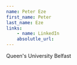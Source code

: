 ```yaml
---
name: Peter Eze
first_name: Peter
last_name: Eze
links:
	- name: LinkedIn
	absolutle_url:
---
```

Queen's University Belfast
